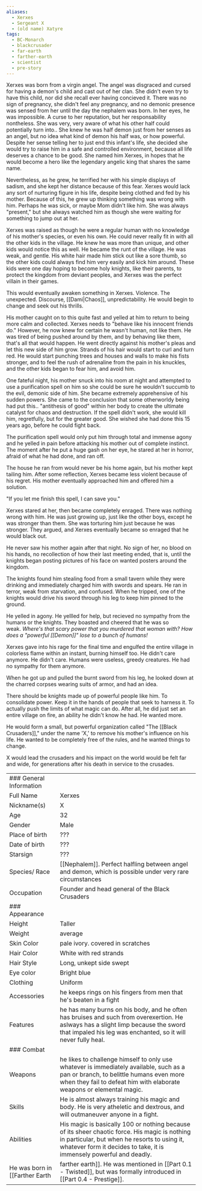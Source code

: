 ```yaml
---
aliases:
  - Xerxes
  - Sergeant X
  - (old name) Xatyre
tags:
  - BC-Monarch
  - blackcrusader
  - far-earth
  - farther-earth
  - scientist
  - pre-story
---
```

Xerxes was born from a virgin angel. The angel was disgraced and cursed for having a demon's child and cast out of her clan. She didn't even try to have this child, nor did she recall ever having concieved it. There was no sign of pregnancy, she didn't feel any pregnancy, and no demonic presence was sensed from her until the day the nephalem was born. In her eyes, he was impossible. A curse to her reputation, but her responsability nontheless. She was very, very aware of what his other half could potentially turn into.. She knew he was half demon just from her senses as an angel, but no idea what kind of demon his half was, or how powerful. Despite her sense telling her to just end this infant's life, she decided she would try to raise him in a safe and controlled environment, because all life deserves a chance to be good. She named him Xerxes, in hopes that he would become a hero like the legendary angelic king that shares the same name.

Nevertheless, as he grew, he terrified her with his simple displays of sadism, and she kept her distance because of this fear. Xerxes would lack any sort of nurturing figure in his life, despite being clothed and fed by his mother. Because of this, he grew up thinking something was wrong with him. Perhaps he was sick, or maybe Mom didn't like him. She was always "present," but she always watched him as though she were waiting for something to jump out at her.

Xerxes was raised as though he were a regular human with no knowledge of his mother's species, or even his own. He could never really fit in with all the other kids in the village. He knew he was more than unique, and other kids would notice this as well. He became the runt of the village. He was weak, and gentle. His white hair made him stick out like a sore thumb, so the other kids could always find him very easily and kick him around. These kids were one day hoping to become holy knights, like their parents, to protect the kingdom from deviant peoples, and Xerxes was the perfect villain in their games.

This would eventually awaken something in Xerxes. Violence. The unexpected. Discourse, [[Dami|Chaos]], unpredictability. He would begin to change and seek out his thrills. 

His mother caught on to this quite fast and yelled at him to return to being more calm and collected. Xerxes needs to "behave like his innocent friends do." However, he now knew for certain he wasn't human, not like them. He was tired of being pushed around by them, and by behaving like them, that's all that would happen. He went directly against his mother's pleas and let this new side of him grow. Strands of his hair would start to curl and turn red. He would start punching trees and houses and walls to make his fists stronger, and to feel the rush of adrenaline from the pain in his knuckles, and the other kids began to fear him, and avoid him.

One fateful night, his mother snuck into his room at night and attempted to use a purification spell on him so she could be sure he wouldn't succumb to the evil, demonic side of him. She became extremely apprehensive of his sudden powers. She came to the conclusion that some otherworldy being had put this.. "antithesis of good" within her body to create the ultimate catalyst for chaos and destruction. If the spell didn't work, she would kill him, regretfully, but for the greater good. She wished she had done this 15 years ago, before he could fight back.

The purification spell would only put him through total and immense agony and he yelled in pain before attacking his mother out of complete instinct. The moment after he put a huge gash on her eye, he stared at her in horror, afraid of what he had done, and ran off.

The house he ran from would never be his home again, but his mother kept tailing him. After some reflection, Xerxes became less violent because of his regret. His mother eventually approached him and offered him a solution.

"If you let me finish this spell, I can save you."

Xerxes stared at her, then became completely enraged. There was nothing wrong with him. He was just growing up, just like the other boys, except he was stronger than them. She was torturing him just because he was stronger. They argued, and Xerxes eventually became so enraged that he would black out.

He never saw his mother again after that night. No sign of her, no blood on his hands, no recollection of how their last meeting ended, that is, until the knights began posting pictures of his face on wanted posters around the kingdom. 

The knights found him stealing food from a small tavern while they were drinking and immediately charged him with swords and spears. He ran in terror, weak from starvation, and confused. When he tripped, one of the knights would drive his sword through his leg to keep him pinned to the ground.

He yelled in agony. He yellled for help, but recieved no sympathy from the humans or the knights. They boasted and cheered that he was so weak. _Where's that scary power that you murdered that woman with? How does a "powerful [[Demon]]" lose to a bunch of humans!_ 

Xerxes gave into his rage for the final time and engulfed the entire village in colorless flame within an instant, burning himself too. He didn't care anymore. He didn't care. Humans were useless, greedy creatures. He had no sympathy for them anymore.

When he got up and pulled the burnt sword from his leg, he looked down at the charred corpses wearing suits of armor, and had an idea. 

There should be knights made up of powerful people like him. To consolidate power. Keep it in the hands of people that seek to harness it. To actually push the limits of what magic can do. After all, he did just set an entire village on fire, an ability he didn't know he had. He wanted more.

He would form a small, but powerful organization called "The [[Black Crusaders]]," under the name 'X,' to remove his mother's influence on his life. He wanted to be completely free of the rules, and he wanted things to change.

X would lead the crusaders and his impact on the world would be felt far and wide, for generations after his death in service to the crusades.

|                         |                                                                                                                                                                                                                       |
| ----------------------- | --------------------------------------------------------------------------------------------------------------------------------------------------------------------------------------------------------------------- |
| ### General Information |                                                                                                                                                                                                                       |
| Full Name               | Xerxes                                                                                                                                                                                                                |
| Nickname(s)             | X                                                                                                                                                                                                                     |
| Age                     | 32                                                                                                                                                                                                                    |
| Gender                  | Male                                                                                                                                                                                                                  |
| Place of birth          | ???                                                                                                                                                                                                                   |
| Date of birth           | ???                                                                                                                                                                                                                   |
| Starsign                | ???                                                                                                                                                                                                                   |
| Species/ Race           | [[Nephalem]]. Perfect halfling between angel and demon, which is possible under very rare circumstances                                                                                                               |
| Occupation              | Founder and head general of the Black Crusaders                                                                                                                                                                       |
| ### Appearance          |                                                                                                                                                                                                                       |
| Height                  | Taller                                                                                                                                                                                                                |
| Weight                  | average                                                                                                                                                                                                               |
| Skin Color              | pale ivory. covered in scratches                                                                                                                                                                                      |
| Hair Color              | White with red strands                                                                                                                                                                                                |
| Hair Style              | Long, unkept side swept                                                                                                                                                                                               |
| Eye color               | Bright blue                                                                                                                                                                                                           |
| Clothing                | Uniform                                                                                                                                                                                                               |
| Accessories             | he keeps rings on his fingers from men that he's beaten in a fight                                                                                                                                                    |
| Features                | he has many burns on his body, and he often has bruises and such from overexertion. He aslways has a slight limp because the sword that impaled his leg was enchanted, so it will never fully heal.                   |
| ### Combat              |                                                                                                                                                                                                                       |
| Weapons                 | he likes to challenge himself to only use whatever is immediately available, such as a pan or branch, to belittle humans even more when they fail to defeat him with elaborate weapons or elemental magic.            |
| Skills                  | He is almost always training his magic and body. He is very atheletic and dextrous, and will outmaneuver anyone in a fight.                                                                                           |
| Abilities               | His magic is basically 100 or nothing because of its sheer chaotic force. His magic is nothing in particular, but when he resorts to using it, whatever form it decides to take, it is immensely powerful and deadly. |
He was born in [[Farther Earth|farther earth]]. He was mentioned in [[Part 0.1 - Twisted]], but was formally introduced in [[Part 0.4 - Prestige]].